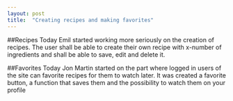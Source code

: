 ```yaml
---
layout: post
title:  "Creating recipes and making favorites"
---
```


##Recipes
Today Emil started working more seriously on the creation of recipes.
The user shall be able to create their own recipe with x-number of ingredients
and shall be able to save, edit and delete it. 

##Favorites
Today Jon Martin started on the part where logged in users of the site can favorite
recipes for them to watch later. It was created a favorite button, a function that 
saves them and the possibility to watch them on your profile
